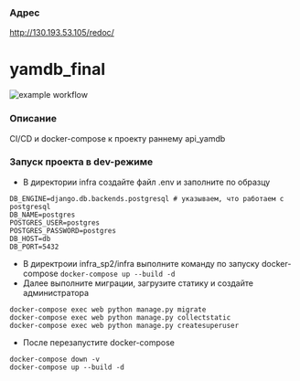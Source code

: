 ### Адрес
http://130.193.53.105/redoc/
# yamdb_final
![example workflow](https://github.com/levayaruka/yamdb_final/actions/workflows/yamdb_workflow.yml/badge.svg)
### Описание
CI/CD и docker-compose к проекту раннему api_yamdb
### Запуск проекта в dev-режиме
- В директории infra создайте файл .env и заполните по образцу
```
DB_ENGINE=django.db.backends.postgresql # указываем, что работаем с postgresql
DB_NAME=postgres
POSTGRES_USER=postgres
POSTGRES_PASSWORD=postgres
DB_HOST=db
DB_PORT=5432 
```
- В директроии infra_sp2/infra выполните команду по запуску docker-compose ```docker-compose up --build -d```
- Далее выполните миграции, загрузите статику и создайте администратора
```
docker-compose exec web python manage.py migrate
docker-compose exec web python manage.py collectstatic
docker-compose exec web python manage.py createsuperuser
```
- После перезапустите docker-compose 
```
docker-compose down -v
docker-compose up --build -d
```